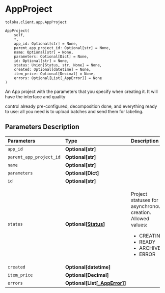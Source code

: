 # AppProject
`toloka.client.app.AppProject`

```
AppProject(
    self,
    *,
    app_id: Optional[str] = None,
    parent_app_project_id: Optional[str] = None,
    name: Optional[str] = None,
    parameters: Optional[Dict] = None,
    id: Optional[str] = None,
    status: Union[Status, str, None] = None,
    created: Optional[datetime] = None,
    item_price: Optional[Decimal] = None,
    errors: Optional[List[_AppError]] = None
)
```

An App project with the parameters that you specify when creating it. It will have the interface and quality


control already pre-configured, decomposition done, and everything ready to use: all you need is to upload batches
and send them for labeling.

## Parameters Description

| Parameters | Type | Description |
| :----------| :----| :-----------|
`app_id`|**Optional\[str\]**|<p></p>
`parent_app_project_id`|**Optional\[str\]**|<p></p>
`name`|**Optional\[str\]**|<p></p>
`parameters`|**Optional\[Dict\]**|<p></p>
`id`|**Optional\[str\]**|<p></p>
`status`|**Optional\[[Status](toloka.client.app.AppProject.Status.md)\]**|<p>Project statuses for asynchronous creation. Allowed values:<ul><li>CREATING</li><li>READY</li><li>ARCHIVE</li><li>ERROR</li></ul></p>
`created`|**Optional\[datetime\]**|<p></p>
`item_price`|**Optional\[Decimal\]**|<p></p>
`errors`|**Optional\[List\[[_AppError](toloka.client.app._AppError.md)\]\]**|<p></p>
